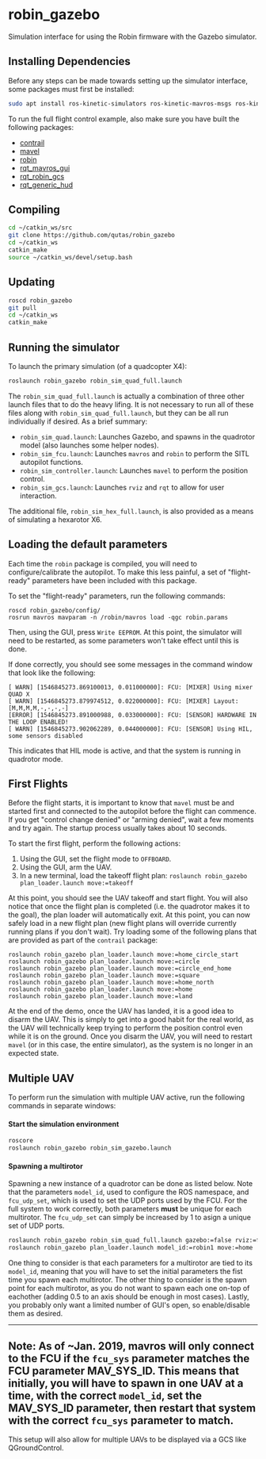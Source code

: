 # robin_gazebo
Simulation interface for using the Robin firmware with the Gazebo simulator.

## Installing Dependencies
Before any steps can be made towards setting up the simulator interface, some packages must first be installed:

```sh
sudo apt install ros-kinetic-simulators ros-kinetic-mavros-msgs ros-kinetic-hector-gazebo-plugins ros-kinetic-gazebo-ros-control
```

To run the full flight control example, also make sure you have built the following packages:
- [contrail](https://github.com/qutas/contrail)
- [mavel](https://github.com/qutas/mavel)
- [robin](https://github.com/qutas/robin)
- [rqt_mavros_gui](https://github.com/qutas/rqt_mavros_gui)
- [rqt_robin_gcs](https://github.com/qutas/rqt_robin_gcs)
- [rqt_generic_hud](https://github.com/qutas/rqt_generic_hud)

## Compiling
```sh
cd ~/catkin_ws/src
git clone https://github.com/qutas/robin_gazebo
cd ~/catkin_ws
catkin_make
source ~/catkin_ws/devel/setup.bash
```

## Updating
```sh
roscd robin_gazebo
git pull
cd ~/catkin_ws
catkin_make
```

## Running the simulator
To launch the primary simulation (of a quadcopter X4):
```sh
roslaunch robin_gazebo robin_sim_quad_full.launch
```

The `robin_sim_quad_full.launch` is actually a combination of three other launch files that to do the heavy lifing. It is not necessary to run all of these files along with `robin_sim_quad_full.launch`, but they can be all run individually if desired. As a brief summary:
- `robin_sim_quad.launch`: Launches Gazebo, and spawns in the quadrotor model (also launches some helper nodes).
- `robin_sim_fcu.launch`: Launches `mavros` and `robin` to perform the SITL autopilot functions.
- `robin_sim_controller.launch`: Launches `mavel` to perform the position control.
- `robin_sim_gcs.launch`: Launches `rviz` and `rqt` to allow for user interaction.

The additional file, `robin_sim_hex_full.launch`, is also provided as a means of simulating a hexarotor X6.

## Loading the default parameters
Each time the `robin` package is compiled, you will need to configure/calibrate the autopilot. To make this less painful, a set of "flight-ready" parameters have been included with this package.

To set the "flight-ready" parameters, run the following commands:
```
roscd robin_gazebo/config/
rosrun mavros mavparam -n /robin/mavros load -qgc robin.params
```

Then, using the GUI, press `Write EEPROM`. At this point, the simulator will need to be restarted, as some parameters won't take effect until this is done.

If done correctly, you should see some messages in the command window that look like the following:
```
[ WARN] [1546845273.869100013, 0.011000000]: FCU: [MIXER] Using mixer QUAD X
[ WARN] [1546845273.879974512, 0.022000000]: FCU: [MIXER] Layout: [M,M,M,M,-,-,-,-]
[ERROR] [1546845273.891000988, 0.033000000]: FCU: [SENSOR] HARDWARE IN THE LOOP ENABLED!
[ WARN] [1546845273.902062289, 0.044000000]: FCU: [SENSOR] Using HIL, some sensors disabled
```

This indicates that HIL mode is active, and that the system is running in quadrotor mode.

## First Flights
Before the flight starts, it is important to know that `mavel` must be and started first and connected to the autopilot before the flight can commence. If you get "control change denied" or "arming denied", wait a few moments and try again. The startup process usually takes about 10 seconds.

To start the first flight, perform the following actions:
1. Using the GUI, set the flight mode to `OFFBOARD`.
2. Using the GUI, arm the UAV.
3. In a new terminal, load the takeoff flight plan: `roslaunch robin_gazebo plan_loader.launch move:=takeoff`

At this point, you should see the UAV takeoff and start flight. You will also notice that once the flight plan is completed (i.e. the quadrotor makes it to the goal), the plan loader will automatically exit. At this point, you can now safely load in a new flight plan (new flight plans will override currently running plans if you don't wait). Try loading some of the following plans that are provided as part of the `contrail` package:
```
roslaunch robin_gazebo plan_loader.launch move:=home_circle_start
roslaunch robin_gazebo plan_loader.launch move:=circle
roslaunch robin_gazebo plan_loader.launch move:=circle_end_home
roslaunch robin_gazebo plan_loader.launch move:=square
roslaunch robin_gazebo plan_loader.launch move:=home_north
roslaunch robin_gazebo plan_loader.launch move:=home
roslaunch robin_gazebo plan_loader.launch move:=land
```

At the end of the demo, once the UAV has landed, it is a good idea to disarm the UAV. This is simply to get into a good habit for the real world, as the UAV will technically keep trying to perform the position control even while it is on the ground. Once you disarm the UAV, you will need to restart `mavel` (or in this case, the entire simulator), as the system is no longer in an expected state.

## Multiple UAV
To perform run the simulation with multiple UAV active, run the following commands in separate windows:


#### Start the simulation environment
```sh
roscore
roslaunch robin_gazebo robin_sim_gazebo.launch
```

#### Spawning a multirotor
Spawning a new instance of a quadrotor can be done as listed below. Note that the parameters `model_id`, used to configure the ROS namespace, and `fcu_udp_set`, which is used to set the UDP ports used by the FCU. For the full system to work correctly, both parameters **must** be unique for each multirotor. The `fcu_udp_set` can simply be increased by 1 to asign a unique set of UDP ports.

```sh
roslaunch robin_gazebo robin_sim_quad_full.launch gazebo:=false rviz:=false rqt:=false fcu_sys:=1 model_id:=robin1 spawn_x:=0.0 spawn_y:=0.0
roslaunch robin_gazebo plan_loader.launch model_id:=robin1 move:=home
```
One thing to consider is that each parameters for a multirotor are tied to its `model_id`, meaning that you will have to set the initial parameters the fist time you spawn each multirotor. The other thing to consider is the spawn point for each multirotor, as you do not want to spawn each one on-top of eachother (adding 0.5 to an axis should be enough in most cases). Lastly, you probably only want a limited number of GUI's open, so enable/disable them as desired.

---
**Note:** As of ~Jan. 2019, mavros will only connect to the FCU if the `fcu_sys` parameter matches the FCU parameter MAV_SYS_ID. This means that initially, you will have to spawn in one UAV at a time, with the correct `model_id`, set the MAV_SYS_ID parameter, then restart that system with the correct `fcu_sys` parameter to match.
---

This setup will also allow for multiple UAVs to be displayed via a GCS like QGroundControl.
